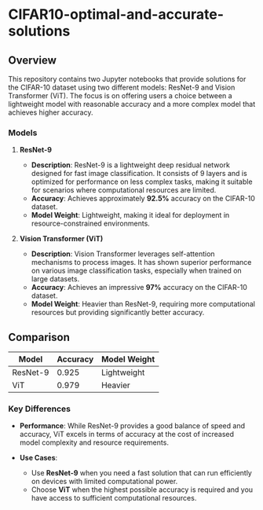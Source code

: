 # CIFAR10-optimal-and-accurate-solutions


## Overview

This repository contains two Jupyter notebooks that provide solutions for the CIFAR-10 dataset using two different models: ResNet-9 and Vision Transformer (ViT). The focus is on offering users a choice between a lightweight model with reasonable accuracy and a more complex model that achieves higher accuracy.

### Models

1. **ResNet-9**
   - **Description**: ResNet-9 is a lightweight deep residual network designed for fast image classification. It consists of 9 layers and is optimized for performance on less complex tasks, making it suitable for scenarios where computational resources are limited.
   - **Accuracy**: Achieves approximately **92.5%** accuracy on the CIFAR-10 dataset.
   - **Model Weight**: Lightweight, making it ideal for deployment in resource-constrained environments.

2. **Vision Transformer (ViT)**
   - **Description**: Vision Transformer leverages self-attention mechanisms to process images. It has shown superior performance on various image classification tasks, especially when trained on large datasets.
   - **Accuracy**: Achieves an impressive **97%** accuracy on the CIFAR-10 dataset.
   - **Model Weight**: Heavier than ResNet-9, requiring more computational resources but providing significantly better accuracy.

## Comparison

| Model       | Accuracy | Model Weight       |
|-------------|----------|--------------------|
| ResNet-9   | 0.925    | Lightweight         |
| ViT        | 0.979      | Heavier             |

### Key Differences

- **Performance**: While ResNet-9 provides a good balance of speed and accuracy, ViT excels in terms of accuracy at the cost of increased model complexity and resource requirements.
  
- **Use Cases**:
  - Use **ResNet-9** when you need a fast solution that can run efficiently on devices with limited computational power.
  - Choose **ViT** when the highest possible accuracy is required and you have access to sufficient computational resources.

